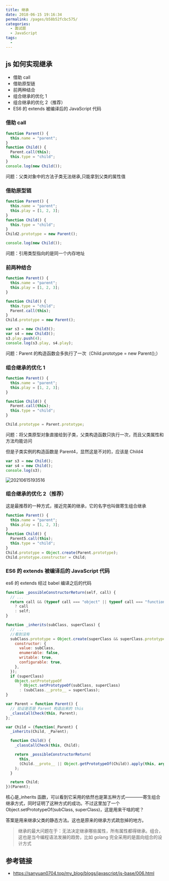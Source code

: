 ```yaml
---
title: 继承
date: 2018-06-15 19:16:34
permalink: /pages/b58b52fcbc575/
categories:
  - 面试题
  - JavaScript
tags:
  -
---
```


## js 如何实现继承

- 借助 call
- 借助原型链
- 前两种结合
- 组合继承的优化 1
- 组合继承的优化 2（推荐）
- ES6 的 extends 被编译后的 JavaScript 代码

<!-- more -->

### 借助 call

```js
function Parent() {
  this.name = "parent";
}
function Child() {
  Parent.call(this);
  this.type = "child";
}
console.log(new Child());
```

问题：父类对象中的方法子类无法继承,只能拿到父类的属性值

### 借助原型链

```js
function Parent() {
  this.name = "parent";
  this.play = [1, 2, 3];
}
function Child() {
  this.type = "child";
}
Child2.prototype = new Parent();

console.log(new Child());
```

问题：引用类型指向的是同一个内存地址

### 前两种结合

```js
function Parent() {
  this.name = "parent";
  this.play = [1, 2, 3];
}

function Child() {
  this.type = "child";
  Parent.call(this);
}
Child.prototype = new Parent();

var s3 = new Child3();
var s4 = new Child3();
s3.play.push(4);
console.log(s3.play, s4.play);
```

问题：Parent 的构造函数会多执行了一次（Child.prototype = new Parent();）

### 组合继承的优化 1

```js
function Parent() {
  this.name = "parent";
  this.play = [1, 2, 3];
}

function Child() {
  Parent.call(this);
  this.type = "child";
}

Child.prototype = Parent.prototype;
```

问题：将父类原型对象直接给到子类，父类构造函数只执行一次，而且父类属性和方法均能访问

但是子类实例的构造函数是 Parent4，显然这是不对的，应该是 Child4

```js
var s3 = new Child();
var s4 = new Child();
console.log(s3);
```

![20210615193516](https://gcore.jsdelivr.net/gh/wu529778790/image/blog/20210615193516.png)

### 组合继承的优化 2（推荐）

这是最推荐的一种方式，接近完美的继承，它的名字也叫做寄生组合继承

```js
function Parent() {
  this.name = "parent";
  this.play = [1, 2, 3];
}
function Child() {
  Parent5.call(this);
  this.type = "child";
}
Child.prototype = Object.create(Parent.prototype);
Child.prototype.constructor = Child;
```

### ES6 的 extends 被编译后的 JavaScript 代码

es6 的 extends 经过 babel 编译之后的代码

```js
function _possibleConstructorReturn(self, call) {
  // ...
  return call && (typeof call === "object" || typeof call === "function")
    ? call
    : self;
}

function _inherits(subClass, superClass) {
  // ...
  //看到没有
  subClass.prototype = Object.create(superClass && superClass.prototype, {
    constructor: {
      value: subClass,
      enumerable: false,
      writable: true,
      configurable: true,
    },
  });
  if (superClass)
    Object.setPrototypeOf
      ? Object.setPrototypeOf(subClass, superClass)
      : (subClass.__proto__ = superClass);
}

var Parent = function Parent() {
  // 验证是否是 Parent 构造出来的 this
  _classCallCheck(this, Parent);
};

var Child = (function(_Parent) {
  _inherits(Child, _Parent);

  function Child() {
    _classCallCheck(this, Child);

    return _possibleConstructorReturn(
      this,
      (Child.__proto__ || Object.getPrototypeOf(Child)).apply(this, arguments)
    );
  }

  return Child;
})(Parent);
```

核心是\_inherits 函数，可以看到它采用的依然也是第五种方式————寄生组合继承方式，同时证明了这种方式的成功。不过这里加了一个 Object.setPrototypeOf(subClass, superClass)，这是用来干啥的呢？

答案是用来继承父类的静态方法。这也是原来的继承方式疏忽掉的地方。

> 继承的最大问题在于：无法决定继承哪些属性，所有属性都得继承。组合，这也是当今编程语法发展的趋势，比如 golang 完全采用的是面向组合的设计方式

## 参考链接

- <https://sanyuan0704.top/my_blog/blogs/javascript/js-base/006.html>
